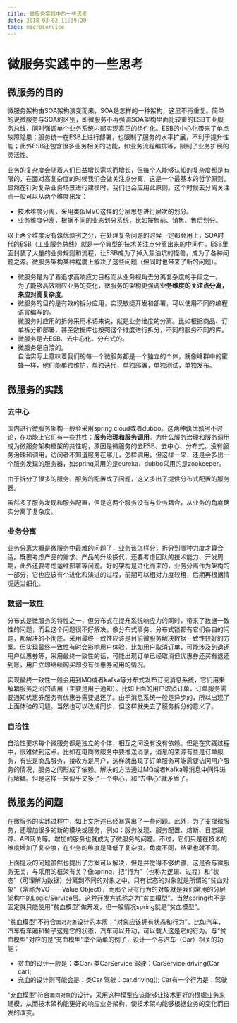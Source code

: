 ```yaml
---
title: 微服务实践中的一些思考
date: 2018-03-02 11:39:20
tags: microservice
---
```

# 微服务实践中的一些思考

## 微服务的目的

微服务架构由SOA架构演变而来，SOA是怎样的一种架构，这里不再重复。简单的说微服务与SOA的区别，即微服务不再强调SOA架构里面比较重的ESB工业服务总线，同时强调单个业务系统内部实现真正的组件化。ESB的中心化带来了单点故障隐患；服务统一在ESB上进行部署，也限制了服务的水平扩展，不利于提升性能；此外ESB还包含很多业务相关的功能，如业务流程编排等，限制了业务扩展的灵活性。

业务的复杂度会随着人们日益增长需求而增长，但每个人能够认知的复杂度都是有限的，在面对高复杂度的时候我们会做关注点分离，这是一个最基本的哲学原则。显然在针对复杂业务场景进行建模时，我们也会应用此原则。这个时候去分离关注点一般可以从两个维度出发：

+ 技术维度分离，采用类似MVC这样的分层思想进行层次的划分。
+ 业务维度分离，根据不同的业态划分系统，比如按售前、销售、售后划分。

以上两个维度没有孰优孰劣之分，在处理复杂问题的时候一定都会用上，SOA时代的ESB（工业服务总线）就是一个典型的技术关注点分离出来的中间件。ESB里面封装了大量的业务规则和流程，让ESB成为了掉入焦油坑的怪兽，成为了各种问题之源。微服务架构某种程度上解决了这些问题（但同时也带来了新的问题）。

+ 微服务是为了着追求高响应力目标而从业务视角去分离复杂度的手段之一。  
  为了能够高效响应业务的变化，微服务的架构更强调**业务维度的关注点分离，来应对高复杂度**。
+ 微服务的目的是有效的拆分应用，实现敏捷开发和部署，可以使用不同的编程语言编写的。  
  微服务对应用的拆分采用术语来说，就是业务维度的分离。比如根据商品、订单拆分和部署，甚至数据库也按照这个维度进行拆分，不同的服务不同的库。
+ 微服务是去ESB、去中心化、分布式的。
+ 微服务是自洽的。  
  自洽实际上意味着我们的每一个微服务都是一个独立的个体，就像峰群中的蜜蜂一样，他们能单独维护，单独迭代，单独部署，单独测试，单独发布。

## 微服务的实践

### 去中心

国内进行微服务架构一般会采用spring cloud或者dubbo。这两种孰优孰劣不讨论，在功能上它们有一些共性：**服务治理和服务调用**。为什么服务治理和服务调用成为微服务架构框架的共性呢，原因是微服务的去ESB、去中心、分布式。没有服务治理和调用，访问者不知道服务在哪儿，怎样调用。但这样一来，还是会多出一个服务发现的服务器，如spring采用的是eureka，dubbo采用的是zookeeper。

由于拆分了很多的服务，服务的配置成了问题，这又多出了提供分布式配置的服务器。

虽然多了服务发现和服务配置，但是这两个服务没有与业务耦合，从业务的角度确实分离了复杂度。

### 业务分离

业务分离大概是微服务中最难的问题了，业务该怎样分，拆分到哪种力度才算合适。既要考虑产品的需求、产品的升级换代，还要考虑团队的技术能力、开发周期，此外还要考虑运维部署等问题。好的架构是进化而来的，业务分离作为架构的一部分，它也应该有个进化和演进的过程，前期可以相对力度较粗，后期再根据情况适当细化。

### 数据一致性

分布式是微服务的特性之一，但分布式在提升系统响应力的同时，带来了数据一致性的问题，而且这个问题很不好解决。像分布式事务、分布式锁都有它们各自的问题，都解决的不彻底。采用最终一致性应该是目前微服务解决数据一致性较好的方案。但实现最终一致性有时会影响用户体验，比如用户取消订单，可能涉及到退还用户优惠券等，采用最终一致性的话，可能出现订单已经取消但优惠券还买有退还到账，用户立即继续购买却没有优惠券可用的情况。

实现最终一致性一般会用到MQ或者kafka等分布式发布订阅消息系统，它们用来解耦服务之间的调用（主要是用于通知）。比如上面的用户取消订单，订单服务需要通知优惠券服务有优惠券需要退还了。由于消息系统一般是异步的，所以出现了上面体验的问题。当然也可以改成同步，但这样就失去了服务拆分的意义了。

### 自洽性

自洽性要求每个微服务都是独立的个体，相互之间没有没有依赖。但是在实践过程中，很难做到这点。比如在电商微服务中要推送消息，消息的来源有些是订单服务，有些是商品服务，接收方是用户，这样就出现了订单服务可能需要访问用户服务的情况，服务之间形成了依赖。解决的方法通过MQ或者Kafka等消息中间件进行解耦。但是这样一来似乎又多了一个中心，和“去中心”就矛盾了。

## 微服务的问题

在微服务的实践过程中，如上文所述已经暴露出了一些问题。此外，为了支撑微服务，还增加很多的新的模块或服务，例如：服务发现、服务配置、熔断、日志跟踪、API网关等。增加的服务也就成为了微服务的问题。不过，它们只是在技术的维度增加了复杂度，在业务的维度是降低了复杂度。角度不同，结果也就不同。

上面提及的问题虽然也提出了方案可以解决，但是并觉得不够优雅，这是否与微服务无关，与采用的框架有关？像spring，把“行为”（也称为逻辑、过程）和“状态”（可理解为数据）分离到不同的对象之中，只有状态的对象就是所谓的“贫血对象”（常称为VO——Value Object），而那个只有行为的对象就是我们常用的分层架构中的Logic/Service层。这种开发方式称之为“贫血模型”。当然spring也不是固定就只能使用“贫血模型”做开发，但一般情况spring就是“贫血模型”。

“贫血模型”不符合`面对对象`设计的本质：“对象应该拥有状态和行为”。比如汽车，汽车有车厢和轮子这是它的状态，汽车可以开动，可以载人这是它的行为。与“贫血模型”对应的是“充血模型”举个简单的例子，设计一个与汽车（Car）相关的功能：

+ 贫血的设计一般是：类Car+类CarService 驾驶：CarService.driving(Car car);
+ 充血的设计则可能会是：类Car 驾驶：car.driving(); Car有一个行为是：驾驶

“充血模型”符合`面向对象`的设计，采用这种模型应该能够让技术更好的根据业务来建模，从而技术架构能更好的响应业务架构，使技术架构能够根据业务的变化而自发的改变。

